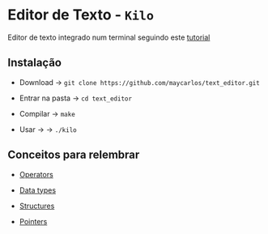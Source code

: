 # Editor de Texto - `Kilo`

Editor de texto integrado num terminal seguindo este [tutorial](https://viewsourcecode.org/snaptoken/kilo/)

## Instalação

- Download -> `git clone https://github.com/maycarlos/text_editor.git`

- Entrar na pasta -> `cd text_editor`

- Compilar -> `make`

- Usar -> -> `./kilo`

## Conceitos para relembrar  

- [Operators](https://www.programiz.com/c-programming/c-operators)

- [Data types](https://www.programiz.com/c-programming/c-data-types)

- [Structures](https://www.programiz.com/c-programming/c-structures)

- [Pointers](https://www.programiz.com/c-programming/c-pointers)
